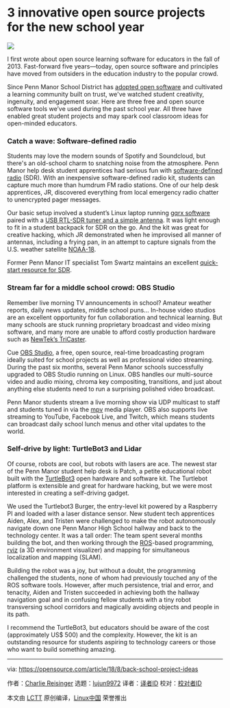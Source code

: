 3 innovative open source projects for the new school year
======

![](https://opensource.com/sites/default/files/styles/image-full-size/public/lead-images/desk_clock_job_work.jpg?itok=Nj4fuhl6)

I first wrote about open source learning software for educators in the fall of 2013. Fast-forward five years—today, open source software and principles have moved from outsiders in the education industry to the popular crowd.

Since Penn Manor School District has [adopted open software][1] and cultivated a learning community built on trust, we've watched student creativity, ingenuity, and engagement soar. Here are three free and open source software tools we’ve used during the past school year. All three have enabled great student projects and may spark cool classroom ideas for open-minded educators.

### Catch a wave: Software-defined radio

Students may love the modern sounds of Spotify and Soundcloud, but there's an old-school charm to snatching noise from the atmosphere. Penn Manor help desk student apprentices had serious fun with [software-defined radio][2] (SDR). With an inexpensive software-defined radio kit, students can capture much more than humdrum FM radio stations. One of our help desk apprentices, JR, discovered everything from local emergency radio chatter to unencrypted pager messages.

Our basic setup involved a student’s Linux laptop running [gqrx software][3] paired with a [USB RTL-SDR tuner and a simple antenna][4]. It was light enough to fit in a student backpack for SDR on the go. And the kit was great for creative hacking, which JR demonstrated when he improvised all manner of antennas, including a frying pan, in an attempt to capture signals from the U.S. weather satellite [NOAA-18][5].

Former Penn Manor IT specialist Tom Swartz maintains an excellent [quick-start resource for SDR][6].

### Stream far for a middle school crowd: OBS Studio

Remember live morning TV announcements in school? Amateur weather reports, daily news updates, middle school puns... In-house video studios are an excellent opportunity for fun collaboration and technical learning. But many schools are stuck running proprietary broadcast and video mixing software, and many more are unable to afford costly production hardware such as [NewTek’s TriCaster][7].

Cue [OBS Studio][8], a free, open source, real-time broadcasting program ideally suited for school projects as well as professional video streaming. During the past six months, several Penn Manor schools successfully upgraded to OBS Studio running on Linux. OBS handles our multi-source video and audio mixing, chroma key compositing, transitions, and just about anything else students need to run a surprising polished video broadcast.

Penn Manor students stream a live morning show via UDP multicast to staff and students tuned in via the [mpv][9] media player. OBS also supports live streaming to YouTube, Facebook Live, and Twitch, which means students can broadcast daily school lunch menus and other vital updates to the world.

### Self-drive by light: TurtleBot3 and Lidar

Of course, robots are cool, but robots with lasers are ace. The newest star of the Penn Manor student help desk is Patch, a petite educational robot built with the [TurtleBot3][10] open hardware and software kit. The Turtlebot platform is extensible and great for hardware hacking, but we were most interested in creating a self-driving gadget.

We used the Turtlebot3 Burger, the entry-level kit powered by a Raspberry PI and loaded with a laser distance sensor. New student tech apprentices Aiden, Alex, and Tristen were challenged to make the robot autonomously navigate down one Penn Manor High School hallway and back to the technology center. It was a tall order: The team spent several months building the bot, and then working through the [ROS][11]-based programming, [rviz][12] (a 3D environment visualizer) and mapping for simultaneous localization and mapping (SLAM).

Building the robot was a joy, but without a doubt, the programming challenged the students, none of whom had previously touched any of the ROS software tools. However, after much persistence, trial and error, and tenacity, Aiden and Tristen succeeded in achieving both the hallway navigation goal and in confusing fellow students with a tiny robot transversing school corridors and magically avoiding objects and people in its path.

I recommend the TurtleBot3, but educators should be aware of the cost (approximately US$ 500) and the complexity. However, the kit is an outstanding resource for students aspiring to technology careers or those who want to build something amazing.

--------------------------------------------------------------------------------

via: https://opensource.com/article/18/8/back-school-project-ideas

作者：[Charlie Reisinger][a]
选题：[lujun9972](https://github.com/lujun9972)
译者：[译者ID](https://github.com/译者ID)
校对：[校对者ID](https://github.com/校对者ID)

本文由 [LCTT](https://github.com/LCTT/TranslateProject) 原创编译，[Linux中国](https://linux.cn/) 荣誉推出

[a]: https://opensource.com/users/charlie
[1]: https://opensource.com/education/14/9/interview-charlie-reisinger-penn-manor
[2]: https://en.wikipedia.org/wiki/Software-defined_radio
[3]: http://gqrx.dk/
[4]: https://www.amazon.com/JahyShow%C2%AE-RTL2832U-RTL-SDR-Receiver-Compatible/dp/B01H830YQ6
[5]: https://en.wikipedia.org/wiki/NOAA-18
[6]: https://github.com/tomswartz07/CPOSC2017
[7]: https://www.newtek.com/tricaster/
[8]: https://obsproject.com/
[9]: https://mpv.io/
[10]: https://www.turtlebot.com/
[11]: http://www.ros.org/
[12]: http://wiki.ros.org/rviz
